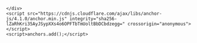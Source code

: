 <!DOCTYPE html>
<html lang="en-US">
  <head>
    <meta charset="UTF-8">
    <meta http-equiv="X-UA-Compatible" content="IE=edge">
    <meta name="viewport" content="width=device-width, initial-scale=1">

  <body>
     

<link rel="stylesheet" href="https://unpkg.com/leaflet@1.7.1/dist/leaflet.css" integrity="sha512-xodZBNTC5n17Xt2atTPuE1HxjVMSvLVW9ocqUKLsCC5CXdbqCmblAshOMAS6/keqq/sMZMZ19scR4PsZChSR7A==" crossorigin="">
  
<script src="https://unpkg.com/leaflet@1.7.1/dist/leaflet.js" integrity="sha512-XQoYMqMTK8LvdxXYG3nZ448hOEQiglfqkJs1NOQV44cWnUrBc8PkAOcXy20w0vlaXaVUearIOBhiXZ5V3ynxwA==" crossorigin=""></script>
<script type="text/javascript" src="https://cdnnen.proxi.tools/res/global/js/leaflet/Leaflet.Control.Custom.js"></script>

<style>

.location-infobox {
    background: #fff;
    border-radius: 2px;
    padding: 9px 11px;
    box-shadow: rgba(0, 0, 0, 0.3) 0px 1px 4px -1px;
    font-family: Roboto, Arial, sans-serif;
    font-size: 12px;
	text-align: left;
    line-height: 16px;
    color: #5B5B5B;
    width: 100%;
}
.location-infobox .placecard__container {
    display: grid;
    grid-template-columns: 3fr 1fr;
}

.location-infobox .placecard__business-name {
    font-weight: bold;
	text-align: left;
    font-size: 14px;
    line-height: 17px;
    color: #000;
    margin-bottom: 5px;
}

</style>

<div id="map" style="width: 490px; height: 600px;"></div>
<script>
	let map = null;
	let placecard = "\n                   <div class=\"placecard__left\">\n                <p class=\"placecard__business-name\">Créneaux d'entraînement<\p>\n  Mercredi : 20h00 / 22h00 - Gymnase Broustal     <br/>  Vendredi : 20h00 / 22h00 - Gymnase Rousseau <br/>           Samedi : 09h30 / 12h00 - Gymnase Gagarine<br>\n             <\p>\n            ";
  
	let zoom = 15;
	let mapType = false;
        let scale = false;
	   function initMap() {
            
                            
                map = L.map('map', {
                    center: [48.78091491800281, 1.9872312511900436],
                    zoom: zoom,
                    zoomControl: false,
                    gestureHandling: true,
                    attributionControl: '<a href="https://cartodream.wixsite.com/website-1">Cartodream</a> , <a href="https://www.openstreetmap.fr/">OSM</a>'
                });

		var LeafIcon = L.Icon.extend({
		options: {
			iconSize:     [80, 80],
		}
	});
	L.tileLayer('http://{s}.tile.openstreetmap.fr/osmfr/{z}/{x}/{y}.png', {
		attribution: '<a href="https://cartodream.wixsite.com/website-1">Cartodream</a> , <a href="https://www.openstreetmap.fr/">OSM</a>',
	
	}).addTo(map);
	
        var BroustalIcon = new LeafIcon({iconUrl: 'https://aot-badminton-draft.webnode.fr/_files/200000675-8142c8142e/Volant_BROUSTAL.png'}); 
	var RousseauIcon = new LeafIcon({iconUrl: 'https://aot-badminton-draft.webnode.fr/_files/200000677-0d0100d013/Volant_ROUSSEAU.png'});
	var GagarineIcon = new LeafIcon({iconUrl: 'https://aot-badminton-draft.webnode.fr/_files/200000676-6665b6665e/Volant_GAGARINE.png'});               
	
	L.marker([48.78275817457628, 1.9787277927155338],{icon: BroustalIcon}).addTo(map)
			.bindPopup("<b>Gymnase Anne-Marie et André Broustal</b><br/>6 Avenue Ludwig Van Beethoven 78190 Trappes<br /><b><img src='https://aot-badminton.fr/_files/200000272-b5bd2b6b4e/Broustal.PNG' target='_blank' width='100%' height='100%'/></b><br /><a href=\"https:\/\/maps.google.com\/maps\/dir\/\/Gymnase Broustal 78190 Trappes\" target=\"_blank\"><b>Itinéraire</b></a>")

	L.marker([48.776327111701995, 1.9959440828648392],{icon: RousseauIcon}).addTo(map)
			.bindPopup("<b>Gymnase Rousseau</b><br/>2 rue Alfred Costes 78190 Trappes<br /><b><img src='https://aot-badminton.fr/_files/200000271-f0308f12a6/Rousseau%20Trappes.PNG' target='_blank' width='100%' height='100%'/></b><br /><a href=\"https:\/\/maps.google.com\/maps\/dir\/\/2 Rue Alfred Costes 78190 Trappes\" target=\"_blank\"><b>Itinéraire</b></a>")	

	L.marker([48.77606004609193, 1.9796608345104458],{icon: GagarineIcon}).addTo(map)
			.bindPopup("<b>Gymnase Gagarine</b><br/>4 Rue Pierre Courtade 78190 Trappes<br /><b><img src='https://aot-badminton-draft.webnode.fr/_files/200000669-23a7b23a7d/Gargarine%20Trappes.JPG' target='_blank' width='100%' height='100%'/></b><br /><a href=\"https:\/\/maps.google.com\/maps\/dir\/\/Complexe Sportif Youri Gagarine 78190 Trappes\" target=\"_blank\"><b>Itinéraire</b></a>");

	    if(scale) {
                    L.control.scale({
                        position: 'bottomright',
                        imperial: false
                    }).addTo(map);
                }
                L.control.zoom({
                    position: 'bottomright',
                }).addTo(map);
                
                                    
                    L.control.custom({
                        position: 'topleft',
                        content: placecard,
                        classes: 'location-infobox',
                        /*
                        style: {
                            width: '200px',
                            margin: '10px',
                            padding: '5px 10px',
                            background: '#fff',
                        },
                         */
                    }).addTo(map);
                    
                                        
        }
        

                    window.onload = function(){
                initMap();
            };
</script>



      
    </div>
    <script src="https://cdnjs.cloudflare.com/ajax/libs/anchor-js/4.1.0/anchor.min.js" integrity="sha256-lZaRhKri35AyJSypXXs4o6OPFTbTmUoltBbDCbdzegg=" crossorigin="anonymous"></script>
    <script>anchors.add();</script>
  </body>
</html>
